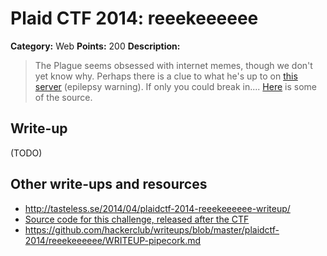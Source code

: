 # Plaid CTF 2014: reeekeeeeee

**Category:** Web
**Points:** 200
**Description:**

> The Plague seems obsessed with internet memes, though we don't yet know why. Perhaps there is a clue to what he's up to on [this server](http://54.82.251.203:8000/) (epilepsy warning). If only you could break in.... [Here](reekee-d45a5cec85c467ed9a21934b871a88d1.tar.bz2) is some of the source.

## Write-up

(TODO)

## Other write-ups and resources

* <http://tasteless.se/2014/04/plaidctf-2014-reeekeeeeee-writeup/>
* [Source code for this challenge, released after the CTF](https://github.com/pwning/plaidctf2014/tree/master/web/reekee)
* <https://github.com/hackerclub/writeups/blob/master/plaidctf-2014/reeekeeeeee/WRITEUP-pipecork.md>
